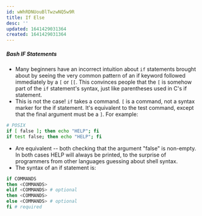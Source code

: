 ```yaml
---
id: wWhRDNUouBlTwzwNQ5w9R
title: If Else
desc: ''
updated: 1641429031364
created: 1641429031364
---
```


##### Bash IF Statements

- Many beginners have an incorrect intuition about `if` statements brought about by seeing the very common pattern of an if keyword followed immediately by a `[` or `[[`. This convinces people that the `[` is somehow part of the `if` statement's syntax, just like parentheses used in C's if statement.
- This is not the case! `if` takes a command. `[` is a command, not a syntax marker for the if statement. It's equivalent to the test command, except that the final argument must be a `]`. For example:

```bash
# POSIX
if [ false ]; then echo "HELP"; fi
if test false; then echo "HELP"; fi
```

- Are equivalent -- both checking that the argument "false" is non-empty. In both cases HELP will always be printed, to the surprise of programmers from other languages guessing about shell syntax.
- The syntax of an if statement is:

```bash
if COMMANDS
then <COMMANDS>
elif <COMMANDS> # optional
then <COMMANDS>
else <COMMANDS> # optional
fi # required
```
